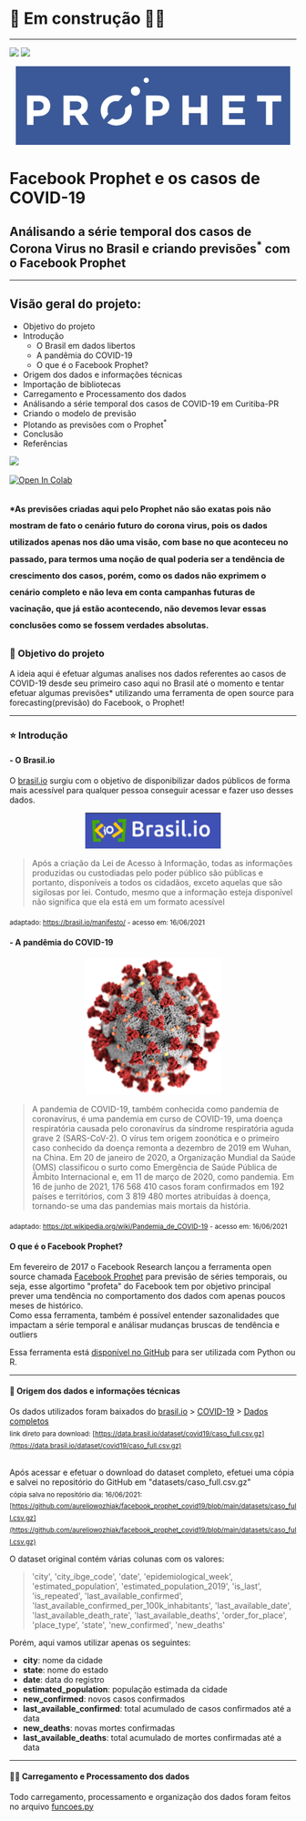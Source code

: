 # 🚧 Em construção 👷‍♂️
---
<a href="https://www.linkedin.com/in/aureliowozhiak/">![](https://img.shields.io/badge/LinkedIn-0077B5?style=for-the-badge&logo=linkedin&logoColor=white)</a>
<a href="https://github.com/aureliowozhiak">![](https://img.shields.io/badge/GitHub-100000?style=for-the-badge&logo=github&logoColor=white)</a>

<p align="center"><img src="images/prophet_logo.png" /></p>

# Facebook Prophet e os casos de COVID-19

## Análisando a série temporal dos casos de Corona Virus no Brasil e criando previsões<sup>*</sup> com o Facebook Prophet

---
## Visão geral do projeto:

 - Objetivo do projeto
 - Introdução
     - O Brasil em dados libertos
     - A pandêmia do COVID-19
     - O que é o Facebook Prophet?
 - Origem dos dados e informações técnicas
 - Importação de bibliotecas
 - Carregamento e Processamento dos dados
 - Análisando a série temporal dos casos de COVID-19 em Curitiba-PR
 - Criando o modelo de previsão
 - Plotando as previsões com o Prophet<sup>*</sup>
 - Conclusão
 - Referências

 
  <a href="https://nbviewer.jupyter.org/github/aureliowozhiak/facebook_prophet_covid19/blob/main/notebooks/Facebook_Prophet_e_os_casos_de_COVID_19.ipynb">![](https://img.shields.io/badge/open_in_nbviewer-02569B?style=for-the-badge&logo=open&logoColor=white)<a/><br/> 
 
 <a href="https://colab.research.google.com/github/aureliowozhiak/facebook_prophet_covid19/blob/main/notebooks/Facebook_Prophet_e_os_casos_de_COVID_19.ipynb"><img src="https://colab.research.google.com/assets/colab-badge.svg" alt="Open In Colab"></a>

<sub><sup> *As previsões criadas aqui pelo Prophet não são exatas pois não mostram de fato o cenário futuro do corona virus, pois os dados utilizados apenas nos dão uma visão, com base no que aconteceu no passado, para termos uma noção de qual poderia ser a tendência de crescimento dos casos, porém, como os dados não exprimem o cenário completo e não leva em conta campanhas futuras de vacinação, que já estão acontecendo, não devemos levar essas conclusões como se fossem verdades absolutas.</sup></sub>
---
### 🎯 Objetivo do projeto

A ideia aqui é efetuar algumas analises nos dados referentes ao casos de COVID-19 desde seu primeiro caso aqui no Brasil até o momento e tentar efetuar algumas previsões* utilizando uma ferramenta de open source para forecasting(previsão) do Facebook, o Prophet!

---
### ⭐ Introdução

#### - O Brasil.io

O [brasil.io](https://brasil.io/home/) surgiu com o objetivo de disponibilizar dados públicos de forma mais acessível para qualquer pessoa conseguir acessar e fazer uso desses dados.

<p align="center"><img src="https://raw.githubusercontent.com/aureliowozhiak/facebook_prophet_covid19/main/images/brasil.io.png" /></p>

>Após a criação da Lei de Acesso à Informação, todas as informações produzidas ou custodiadas pelo poder público são públicas e portanto, disponíveis a todos os cidadãos, exceto aquelas que são sigilosas por lei. Contudo, mesmo que a informação esteja disponível não significa que ela está em um formato acessível 

<sub>adaptado: https://brasil.io/manifesto/ - acesso em: 16/06/2021 </sub>

#### - A pandêmia do COVID-19

<p align="center"><img src="https://raw.githubusercontent.com/aureliowozhiak/facebook_prophet_covid19/main/images/SARS-CoV-2_without_background.png" /></p>

>A pandemia de COVID-19, também conhecida como pandemia de coronavírus, é uma pandemia em curso de COVID-19, uma doença respiratória causada pelo coronavírus da síndrome respiratória aguda grave 2 (SARS-CoV-2). O vírus tem origem zoonótica e o primeiro caso conhecido da doença remonta a dezembro de 2019 em Wuhan, na China. Em 20 de janeiro de 2020, a Organização Mundial da Saúde (OMS) classificou o surto como Emergência de Saúde Pública de Âmbito Internacional e, em 11 de março de 2020, como pandemia. Em 16 de junho de 2021, 176 568 410 casos foram confirmados em 192 países e territórios, com 3 819 480 mortes atribuídas à doença, tornando-se uma das pandemias mais mortais da história.

<sub>adaptado: https://pt.wikipedia.org/wiki/Pandemia_de_COVID-19 - acesso em: 16/06/2021 </sub>

#### O que é o Facebook Prophet?

Em fevereiro de 2017 o Facebook Research lançou a ferramenta open source chamada [Facebook Prophet](https://facebook.github.io/prophet/) para previsão de séries temporais, ou seja, esse algortimo "profeta" do Facebook tem por objetivo principal prever uma tendência no comportamento dos dados com apenas poucos meses de histórico.<br/>
Como essa ferramenta, também é possível entender sazonalidades que impactam a série temporal e análisar mudanças bruscas de tendência e outliers

Essa ferramenta está [disponível no GitHub](https://github.com/facebook/prophet) para ser utilizada com Python ou R.

---
#### 📝 Origem dos dados e informações técnicas

Os dados utilizados foram baixados do [brasil.io](https://brasil.io/home) > [COVID-19](https://brasil.io/covid19/) > [Dados completos](https://brasil.io/dataset/covid19/caso_full/)<br />
<sub>link direto para download: [https://data.brasil.io/dataset/covid19/caso_full.csv.gz](https://data.brasil.io/dataset/covid19/caso_full.csv.gz)</sub><br/><br/>



Após acessar e efetuar o download do dataset completo, efetuei uma cópia e salvei no repositório do GitHub em "datasets/caso_full.csv.gz"<br/>
<sub>cópia salva no repositório dia: 16/06/2021: [https://github.com/aureliowozhiak/facebook_prophet_covid19/blob/main/datasets/caso_full.csv.gz](https://github.com/aureliowozhiak/facebook_prophet_covid19/blob/main/datasets/caso_full.csv.gz) </sub>


O dataset original contém várias colunas com os valores: 

> 'city', 'city_ibge_code', 'date', 'epidemiological_week', 'estimated_population', 'estimated_population_2019', 'is_last', 'is_repeated', 'last_available_confirmed', 'last_available_confirmed_per_100k_inhabitants', 'last_available_date', 'last_available_death_rate', 'last_available_deaths', 'order_for_place', 'place_type', 'state', 'new_confirmed', 'new_deaths'

Porém, aqui vamos utilizar apenas os seguintes:

- **city**: nome da cidade
- **state**: nome do estado
- **date**: data do registro
- **estimated_population**: população estimada da cidade
- **new_confirmed**: novos casos confirmados
- **last_available_confirmed**: total acumulado de casos confirmados até a data
- **new_deaths**: novas mortes confirmadas
- **last_available_deaths**: total acumulado de mortes confirmadas até a data

---

#### 👨‍💻 Carregamento e Processamento dos dados

Todo carregamento, processamento e organização dos dados foram feitos no arquivo [funcoes.py](https://github.com/aureliowozhiak/facebook_prophet_covid19/blob/main/notebooks/funcoes.py) 
